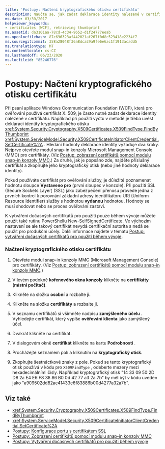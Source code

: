 ```yaml
---
title: 'Postupy: Načtení kryptografického otisku certifikátu'
description: Naučte se, jak zadat deklarace identity nalezené v certifikátu X. 509, který je nezbytný při vývoji aplikace WCF, která používá certifikáty pro ověřování.
ms.date: 03/30/2017
helpviewer_keywords:
- certificates [WCF], retrieving thumbprint
ms.assetid: da3101aa-78cd-4c34-9652-d1f24777eeab
ms.openlocfilehash: 87c696323af442021af267f0d8c523418e2234f7
ms.sourcegitcommit: 358a28048f36a8dca39a9fe6e6ac1f1913acadd5
ms.translationtype: MT
ms.contentlocale: cs-CZ
ms.lasthandoff: 06/23/2020
ms.locfileid: "85246776"
---
```

# <a name="how-to-retrieve-the-thumbprint-of-a-certificate"></a>Postupy: Načtení kryptografického otisku certifikátu
Při psaní aplikace Windows Communication Foundation (WCF), která pro ověřování používá certifikát X. 509, je často nutné zadat deklarace identity nalezené v certifikátu. Například při použití výčtu v metodě je třeba uvést deklaraci identity kryptografického otisku <xref:System.Security.Cryptography.X509Certificates.X509FindType.FindByThumbprint> <xref:System.ServiceModel.Security.X509CertificateInitiatorClientCredential.SetCertificate%2A> . Hledání hodnoty deklarace identity vyžaduje dva kroky. Nejprve otevřete modul snap-in konzoly Microsoft Management Console (MMC) pro certifikáty. (Viz [Postup: zobrazení certifikátů pomocí modulu snap-in konzoly MMC](how-to-view-certificates-with-the-mmc-snap-in.md).) Za druhé, jak je popsáno zde, najděte příslušný certifikát a zkopírujte jeho kryptografický otisk (nebo jiné hodnoty deklarace identity).  
  
 Pokud používáte certifikát pro ověřování služby, je důležité poznamenat hodnotu sloupce **Vystaveno pro** (první sloupec v konzole). Při použití SSL (Secure Sockets Layer) (SSL) jako zabezpečení přenosu provede jedna z prvních kontrol k porovnání základní adresy identifikátoru URI (Uniform Resource Identifier) služby s hodnotou **vydanou** hodnotou. Hodnoty se musí shodovat nebo se proces ověřování zastaví.  
  
 K vytváření dočasných certifikátů pro použití pouze během vývoje můžete použít také rutinu PowerShellu New-SelfSignedCertificate. Ve výchozím nastavení se ale takový certifikát nevydá certifikační autorita a nedá se použít pro produkční účely. Další informace najdete v tématu [Postup: vytváření dočasných certifikátů pro použití během vývoje](how-to-create-temporary-certificates-for-use-during-development.md).  
  
### <a name="to-retrieve-a-certificates-thumbprint"></a>Načtení kryptografického otisku certifikátu  
  
1. Otevřete modul snap-in konzoly MMC (Microsoft Management Console) pro certifikáty. (Viz [Postup: zobrazení certifikátů pomocí modulu snap-in konzoly MMC](how-to-view-certificates-with-the-mmc-snap-in.md).)  
  
2. V levém podokně **kořenového okna konzoly** klikněte na **certifikáty (místní počítač)**.  
  
3. Klikněte na složku **osobní** a rozbalte ji.  
  
4. Klikněte na složku **certifikáty** a rozbalte ji.  
  
5. V seznamu certifikátů si všimněte nadpisu **zamýšleného účelu** . Vyhledejte certifikát, který vypíše **ověřování klienta** jako zamýšlený účel.  
  
6. Dvakrát klikněte na certifikát.  
  
7. V dialogovém okně **certifikát** klikněte na kartu **Podrobnosti** .  
  
8. Procházejte seznamem polí a kliknutím na **kryptografický otisk**.  
  
9. Zkopírujte šestnáctkové znaky z pole. Pokud se tento kryptografický otisk používá v kódu pro `X509FindType` , odeberte mezery mezi hexadecimálními čísly. Například kryptografický otisk "14 33 09 50 2D D8 2a E4 E6 F8 38 86 B0 0d 42 77 a3 2a 7b" by měl být v kódu uveden jako "a909502dd82ae41433e6f83886b00d4277a32a7b".  
  
## <a name="see-also"></a>Viz také

- <xref:System.Security.Cryptography.X509Certificates.X509FindType.FindByThumbprint>
- <xref:System.ServiceModel.Security.X509CertificateInitiatorClientCredential.SetCertificate%2A>
- [Postupy: Konfigurace portu s certifikátem SSL](how-to-configure-a-port-with-an-ssl-certificate.md)
- [Postupy: Zobrazení certifikátů pomocí modulu snap-in konzoly MMC](how-to-view-certificates-with-the-mmc-snap-in.md)
- [Postupy: Vytváření dočasných certifikátů pro použití během vývoje](how-to-create-temporary-certificates-for-use-during-development.md)
